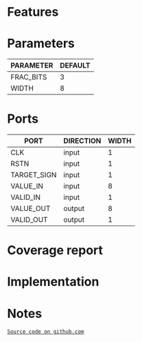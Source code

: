 # Features

# Parameters
| PARAMETER | DEFAULT |
|-|-|
| FRAC_BITS | 3 |
| WIDTH | 8 |

# Ports
| PORT | DIRECTION | WIDTH |
|-|-|-|
| CLK | input | 1 |
| RSTN | input | 1 |
| TARGET_SIGN | input | 1 |
| VALUE_IN | input | 8 |
| VALID_IN | input | 1 |
| VALUE_OUT | output | 8 |
| VALID_OUT | output | 1 |

# Coverage report

# Implementation

# Notes
[`Source code on github.com`](https://github.com/scorbetta/rdnv/tree/main/tatooine/library/syn/FIXED_POINT_CHANGE_SIGN/rtl)